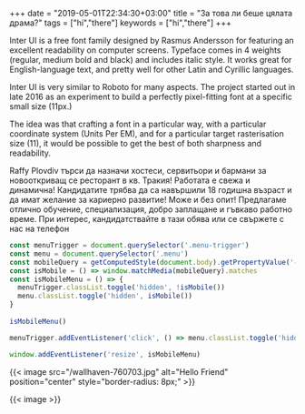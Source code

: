 +++
date = "2019-05-01T22:34:30+03:00"
title = "За това ли беше цялата драма?"
tags = ["hi","there"]
keywords = ["hi","there"]
+++

Inter UI is a free font family designed by Rasmus Andersson for featuring an excellent readability on computer screens. Typeface comes in 4 weights (regular,  medium bold and black) and includes italic style. It works great for English-language text, and pretty well for other Latin and Cyrillic languages.

Inter UI is very similar to Roboto for many aspects. The project started out in late 2016 as an experiment to build a perfectly pixel-fitting font at a specific small size (11px.)

The idea was that crafting a font in a particular way, with a particular coordinate system (Units Per EM), and for a particular target rasterisation size (11), it would be possible to get the best of both sharpness and readability.

Raffy Plovdiv търси да назначи хостеси, сервитьори и бармани за новооткриващ се ресторант в кв. Тракия!
Работата е свежа и динамична!
Кандидатите трябва да са навършили 18 годишна възраст и да имат желание за кариерно развитие!
Може и без опит!
Предлагаме отлично обучение, специализация, добро заплащане и гъвкаво работно време.
При интерес, кандидатствайте в тази обява или се свържете с нас на телефон

```javascript
const menuTrigger = document.querySelector('.menu-trigger')
const menu = document.querySelector('.menu')
const mobileQuery = getComputedStyle(document.body).getPropertyValue('--phoneWidth')
const isMobile = () => window.matchMedia(mobileQuery).matches
const isMobileMenu = () => {
  menuTrigger.classList.toggle('hidden', !isMobile())
  menu.classList.toggle('hidden', isMobile())
}
 
isMobileMenu()

menuTrigger.addEventListener('click', () => menu.classList.toggle('hidden'))

window.addEventListener('resize', isMobileMenu)
```

{{< image src="/wallhaven-760703.jpg" alt="Hello Friend" position="center" style="border-radius: 8px;" >}}

{{< image  >}}

